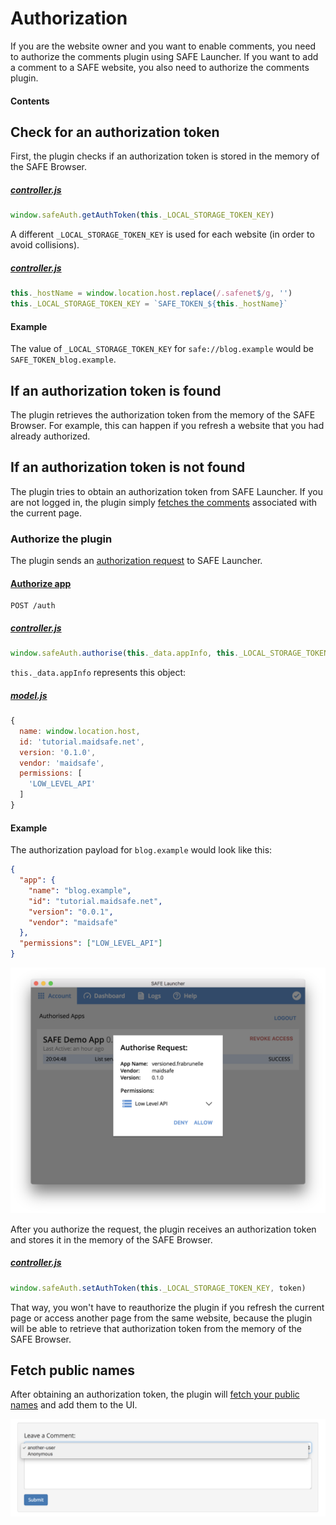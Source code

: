 # Authorization

If you are the website owner and you want to enable comments, you need to authorize the comments plugin using SAFE Launcher. If you want to add a comment to a SAFE website, you also need to authorize the comments plugin.

#### Contents

<!-- toc -->

## Check for an authorization token

First, the plugin checks if an authorization token is stored in the memory of the SAFE Browser.

##### [controller.js](https://github.com/maidsafe/safe_examples/blob/19cb638c3f02a4b9b9492e44f1527f6010c8e9ba/permanent_comments_plugin/comments/src/controller.js#L64)

```js
window.safeAuth.getAuthToken(this._LOCAL_STORAGE_TOKEN_KEY)
```

A different `_LOCAL_STORAGE_TOKEN_KEY` is used for each website (in order to avoid collisions).

##### [controller.js](https://github.com/maidsafe/safe_examples/blob/19cb638c3f02a4b9b9492e44f1527f6010c8e9ba/permanent_comments_plugin/comments/src/controller.js#L24-L25)

```js
this._hostName = window.location.host.replace(/.safenet$/g, '')
this._LOCAL_STORAGE_TOKEN_KEY = `SAFE_TOKEN_${this._hostName}`
```

#### Example

The value of `_LOCAL_STORAGE_TOKEN_KEY` for `safe://blog.example` would be `SAFE_TOKEN_blog.example`.

## If an authorization token is found

The plugin retrieves the authorization token from the memory of the SAFE Browser. For example, this can happen if you refresh a website that you had already authorized.

## If an authorization token is not found

The plugin tries to obtain an authorization token from SAFE Launcher. If you are not logged in, the plugin simply [fetches the comments](fetch-comments.md) associated with the current page.

### Authorize the plugin

The plugin sends an [authorization request](https://api.safedev.org/auth/) to SAFE Launcher.

#### [Authorize app](https://api.safedev.org/auth/authorize-app.html)

```
POST /auth
```

##### [controller.js](https://github.com/maidsafe/safe_examples/blob/19cb638c3f02a4b9b9492e44f1527f6010c8e9ba/permanent_comments_plugin/comments/src/controller.js#L484)

```js
window.safeAuth.authorise(this._data.appInfo, this._LOCAL_STORAGE_TOKEN_KEY)
```

`this._data.appInfo` represents this object:

##### [model.js](https://github.com/maidsafe/safe_examples/blob/19cb638c3f02a4b9b9492e44f1527f6010c8e9ba/permanent_comments_plugin/comments/src/model.js#L12-L20)

```js
{
  name: window.location.host,
  id: 'tutorial.maidsafe.net',
  version: '0.1.0',
  vendor: 'maidsafe',
  permissions: [
    'LOW_LEVEL_API'
  ]
}
```

#### Example

The authorization payload for `blog.example` would look like this:

```json
{
  "app": {
    "name": "blog.example",
    "id": "tutorial.maidsafe.net",
    "version": "0.0.1",
    "vendor": "maidsafe"
  },
  "permissions": ["LOW_LEVEL_API"]
}
```

![Authorization](img/authorization.png)

After you authorize the request, the plugin receives an authorization token and stores it in the memory of the SAFE Browser.

##### [controller.js](https://github.com/maidsafe/safe_examples/blob/19cb638c3f02a4b9b9492e44f1527f6010c8e9ba/permanent_comments_plugin/comments/src/controller.js#L498)

```js
window.safeAuth.setAuthToken(this._LOCAL_STORAGE_TOKEN_KEY, token)
```

That way, you won't have to reauthorize the plugin if you refresh the current page or access another page from the same website, because the plugin will be able to retrieve that authorization token from the memory of the SAFE Browser.

## Fetch public names

After obtaining an authorization token, the plugin will [fetch your public names](fetch-public-names.md) and add them to the UI.

![Fetch public names](img/fetch-public-names.png)
